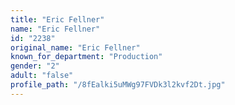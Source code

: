```yaml
---
title: "Eric Fellner"
name: "Eric Fellner"
id: "2238"
original_name: "Eric Fellner"
known_for_department: "Production"
gender: "2"
adult: "false"
profile_path: "/8fEalki5uMWg97FVDk3l2kvf2Dt.jpg"
---
```

